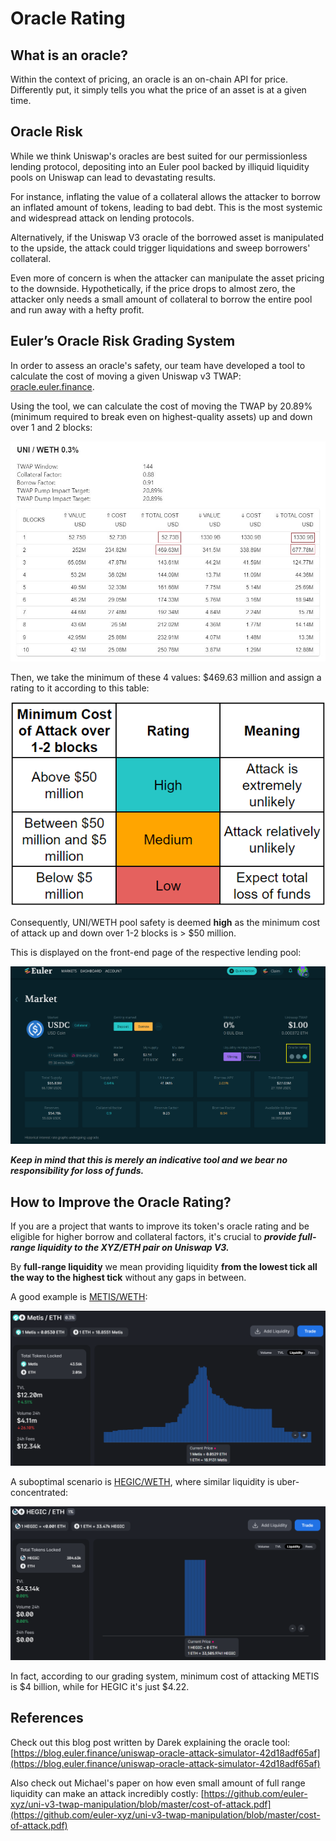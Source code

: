 # Oracle Rating

## **What is an oracle?**

Within the context of pricing, an oracle is an on-chain API for price. Differently put, it simply tells you what the price of an asset is at a given time.&#x20;

## Oracle Risk

While we think Uniswap's oracles are best suited for our permissionless lending protocol, depositing into an Euler pool backed by illiquid liquidity pools on Uniswap can lead to devastating results.&#x20;

For instance, inflating the value of a collateral allows the attacker to borrow an inflated amount of tokens, leading to bad debt. This is the most systemic and widespread attack on lending protocols.

Alternatively, if the Uniswap V3 oracle of the borrowed asset is manipulated to the upside, the attack could trigger liquidations and sweep borrowers' collateral.&#x20;

Even more of concern is when the attacker can manipulate the asset pricing to the downside. Hypothetically, if the price drops to almost zero, the attacker only needs a small amount of collateral to borrow the entire pool and run away with a hefty profit.&#x20;

## Euler’s Oracle Risk Grading System

In order to assess an oracle's safety, our team have developed a tool to calculate the cost of moving a given Uniswap v3 TWAP: [oracle.euler.finance](https://oracle.euler.finance).

Using the tool, we can calculate the cost of moving the TWAP by 20.89% (minimum required to break even on highest-quality assets) up and down over 1 and 2 blocks:

![](../.gitbook/assets/uniweth.JPG)

Then, we take the minimum of these 4 values: $469.63 million and assign a rating to it according to this table:

![](<../.gitbook/assets/image (4).png>)

Consequently, UNI/WETH pool safety is deemed **high** as the minimum cost of attack up and down over 1-2 blocks is > $50 million.

This is displayed on the front-end page of the respective lending pool:

![](<../.gitbook/assets/usdc rating2.png>)

_**Keep in mind that this is merely an indicative tool and we bear no responsibility for loss of funds.**_

## **How to Improve the Oracle Rating?**

If you are a project that wants to improve its token's oracle rating and be eligible for higher borrow and collateral factors, it's crucial to _**provide full-range liquidity to the XYZ/ETH pair on Uniswap V3.**_&#x20;

By **full-range liquidity** we mean providing liquidity **from the lowest tick all the way to the highest tick** without any gaps in between.&#x20;

A good example is [METIS/WETH](https://info.uniswap.org/#/pools/0x1c98562a2fab5af19d8fb3291a36ac3c618835d9):

![](<../.gitbook/assets/image (3).png>)

A suboptimal scenario is [HEGIC/WETH](https://info.uniswap.org/#/pools/0xf2c3bd0328bdb6106d34a3bd0df0ef744551cc82), where similar liquidity is uber-concentrated:

![](<../.gitbook/assets/image (2).png>)

In fact, according to our grading system, minimum cost of attacking METIS is $4 billion, while for HEGIC it's just $4.22.&#x20;

## References

Check out this blog post written by Darek explaining the oracle tool: [https://blog.euler.finance/uniswap-oracle-attack-simulator-42d18adf65af](https://blog.euler.finance/uniswap-oracle-attack-simulator-42d18adf65af)

Also check out Michael's paper on how even small amount of full range liquidity can make an attack incredibly costly: [https://github.com/euler-xyz/uni-v3-twap-manipulation/blob/master/cost-of-attack.pdf](https://github.com/euler-xyz/uni-v3-twap-manipulation/blob/master/cost-of-attack.pdf)
